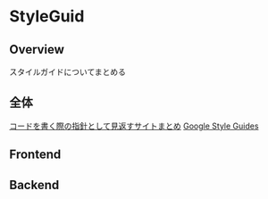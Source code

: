 # StyleGuid

## Overview

スタイルガイドについてまとめる

## 全体

[コードを書く際の指針として見返すサイトまとめ](https://qiita.com/kenichi_cc/items/c3ecca7b7d5fc5c6bf2e)
[Google Style Guides](https://google.github.io/styleguide/)

## Frontend


## Backend
